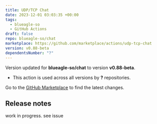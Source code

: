 ```yaml
---
title: UDP/TCP Chat
date: 2023-12-01 03:03:35 +00:00
tags:
  - blueagle-so
  - GitHub Actions
draft: false
repo: blueagle-so/chat
marketplace: https://github.com/marketplace/actions/udp-tcp-chat
version: v0.88-beta
dependentsNumber: "?"
---
```



Version updated for **blueagle-so/chat** to version **v0.88-beta**.
- This action is used across all versions by **?** repositories.

Go to the [GitHub Marketplace](https://github.com/marketplace/actions/udp-tcp-chat) to find the latest changes.

## Release notes

work in progress. see issue
